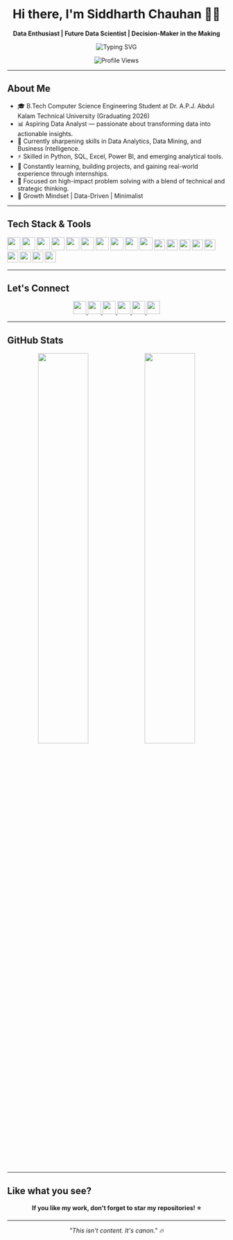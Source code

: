 <h1 align="center">Hi there, I'm Siddharth Chauhan 👋🏻</h1>
<p align="center"><b>Data Enthusiast | Future Data Scientist | Decision-Maker in the Making</b></p>

<p align="center">
  <img src="https://readme-typing-svg.demolab.com?font=Fira+Code&pause=2000&color=00BFFF&center=true&vCenter=true&width=435&lines=Turning+Data+Into+Decisions;Learning+%7C+Analyzing+%7C+Growing" alt="Typing SVG" />
</p>

<p align="center">
  <img src="https://komarev.com/ghpvc/?username=thesiddemigod&label=Profile%20Views&color=0e75b6&style=flat" alt="Profile Views" />
</p>


---

## About Me
- 🎓 B.Tech Computer Science Engineering Student at Dr. A.P.J. Abdul Kalam Technical University (Graduating 2026)
- 📊 Aspiring Data Analyst — passionate about transforming data into actionable insights.
- 🚀 Currently sharpening skills in Data Analytics, Data Mining, and Business Intelligence.
- ⚡ Skilled in Python, SQL, Excel, Power BI, and emerging analytical tools.
- 🌱 Constantly learning, building projects, and gaining real-world experience through internships.
- 🎯 Focused on high-impact problem solving with a blend of technical and strategic thinking.
- 🧠 Growth Mindset | Data-Driven | Minimalist

---

## Tech Stack & Tools
<p align="left">
  <img src="https://img.shields.io/badge/Python-3776AB?style=for-the-badge&logo=python&logoColor=white" height="30px"/>
  <img src="https://img.shields.io/badge/SQL-003B57?style=for-the-badge&logo=postgresql&logoColor=white" height="30px"/>
  <img src="https://img.shields.io/badge/MySQL-4479A1?style=for-the-badge&logo=mysql&logoColor=white" height="30px"/>
  <img src="https://img.shields.io/badge/Power%20BI-F2C811?style=for-the-badge&logo=powerbi&logoColor=black" height="30px"/>
  <img src="https://img.shields.io/badge/Excel-217346?style=for-the-badge&logo=microsoft-excel&logoColor=white" height="30px"/>
  <img src="https://img.shields.io/badge/Google%20Sheets-34A853?style=for-the-badge&logo=googlesheets&logoColor=white" height="30px"/>
  <img src="https://img.shields.io/badge/Tableau-E97627?style=for-the-badge&logo=tableau&logoColor=white" height="30px"/>
  <img src="https://img.shields.io/badge/Jupyter-F37626?style=for-the-badge&logo=jupyter&logoColor=white" height="30px"/>
  <img src="https://img.shields.io/badge/Git-F05032?style=for-the-badge&logo=git&logoColor=white" height="30px"/>
  <img src="https://img.shields.io/badge/VS%20Code-007ACC?style=for-the-badge&logo=visualstudiocode&logoColor=white" height="30px"/>
  <img src="https://img.shields.io/badge/Pandas-150458?style=flat-square&logo=pandas&logoColor=white" height="25px"/>
  <img src="https://img.shields.io/badge/NumPy-013243?style=flat-square&logo=numpy&logoColor=white" height="25px"/>
  <img src="https://img.shields.io/badge/Matplotlib-0077B5?style=flat-square&logo=matplotlib&logoColor=white" height="25px"/>
  <img src="https://img.shields.io/badge/Seaborn-9A1E2A?style=flat-square&logo=seaborn&logoColor=white" height="25px"/>
  <img src="https://img.shields.io/badge/Scikit--learn-F7931E?style=flat-square&logo=scikit-learn&logoColor=white" height="25px"/>
  <img src="https://img.shields.io/badge/AWS%20S3-FF9900?style=flat-square&logo=amazonaws&logoColor=white" height="25px"/>
  <img src="https://img.shields.io/badge/Google%20Cloud-4285F4?style=flat-square&logo=googlecloud&logoColor=white" height="25px"/>
  <img src="https://img.shields.io/badge/MongoDB-4EA94B?style=flat-square&logo=mongodb&logoColor=white" height="25px"/>
  <img src="https://img.shields.io/badge/SQLServer-CC2927?style=flat-square&logo=microsoftsqlserver&logoColor=white" height="25px"/>
</p>



---


## Let's Connect
<p align="center">
  <a href="https://linkedin.com/in/thesiddemigod" target="_blank">
    <img src="https://img.shields.io/badge/LinkedIn-0A66C2?style=for-the-badge&logo=linkedin&logoColor=white" height="30px"/>
  </a>
  <a href="mailto:siddemigod1@gmail.com" target="_blank">
    <img src="https://img.shields.io/badge/Gmail-D14836?style=for-the-badge&logo=gmail&logoColor=white" height="30px"/>
  </a>
  <a href="https://x.com/Thesiddemigod" target="_blank">
    <img src="https://img.shields.io/badge/X-000000?style=for-the-badge&logo=twitter&logoColor=white" height="30px"/>
  </a>
  <a href="https://youtube.com/@thesiddemigod" target="_blank">
    <img src="https://img.shields.io/badge/YouTube-FF0000?style=for-the-badge&logo=youtube&logoColor=white" height="30px"/>
  </a>
  <a href="https://instagram.com/thesiddemigod" target="_blank">
    <img src="https://img.shields.io/badge/Instagram-E4405F?style=for-the-badge&logo=instagram&logoColor=white" height="30px"/>
  </a>
  <a href="https://www.facebook.com/thesiddemigod" target="_blank">
    <img src="https://img.shields.io/badge/Facebook-1877F2?style=for-the-badge&logo=facebook&logoColor=white" height="30px"/>
  </a>
</p>


---

## GitHub Stats
<div align="center">
  <img src="https://github-readme-stats.vercel.app/api?username=thesiddemigod&show_icons=true&theme=dark&hide_border=true" width="48%" />
  <img src="https://github-readme-streak-stats.herokuapp.com/?user=thesiddemigod&theme=dark&hide_border=true" width="48%" />
</div>

---

## Like what you see? 
<p align="center">
  <b>If you like my work, don't forget to star my repositories! ⭐</b>
</p>

---

<p align="center"><i>"This isn't content. It's canon." 🔥</i></p>
